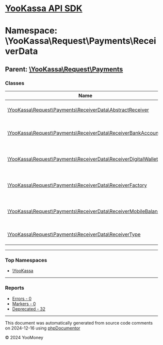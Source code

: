 # [YooKassa API SDK](../home.md)

# Namespace: \YooKassa\Request\Payments\ReceiverData

## Parent: [\YooKassa\Request\Payments](../namespaces/yookassa-request-payments.md)

### Classes

| Name | Summary |
| ---- | ------- |
| [\YooKassa\Request\Payments\ReceiverData\AbstractReceiver](../classes/YooKassa-Request-Payments-ReceiverData-AbstractReceiver.md) | Класс, представляющий модель Receiver. |
| [\YooKassa\Request\Payments\ReceiverData\ReceiverBankAccount](../classes/YooKassa-Request-Payments-ReceiverData-ReceiverBankAccount.md) | Класс, представляющий модель ReceiverBankAccount. |
| [\YooKassa\Request\Payments\ReceiverData\ReceiverDigitalWallet](../classes/YooKassa-Request-Payments-ReceiverData-ReceiverDigitalWallet.md) | Класс, представляющий модель ReceiverDigitalWallet. |
| [\YooKassa\Request\Payments\ReceiverData\ReceiverFactory](../classes/YooKassa-Request-Payments-ReceiverData-ReceiverFactory.md) | Класс, представляющий модель ReceiverFactory. |
| [\YooKassa\Request\Payments\ReceiverData\ReceiverMobileBalance](../classes/YooKassa-Request-Payments-ReceiverData-ReceiverMobileBalance.md) | Класс, представляющий модель ReceiverMobileBalance. |
| [\YooKassa\Request\Payments\ReceiverData\ReceiverType](../classes/YooKassa-Request-Payments-ReceiverData-ReceiverType.md) | Класс, представляющий модель ReceiverType. |

---

### Top Namespaces

* [\YooKassa](../namespaces/yookassa.md)

---

### Reports
* [Errors - 0](../reports/errors.md)
* [Markers - 0](../reports/markers.md)
* [Deprecated - 32](../reports/deprecated.md)

---

This document was automatically generated from source code comments on 2024-12-16 using [phpDocumentor](http://www.phpdoc.org/)

&copy; 2024 YooMoney